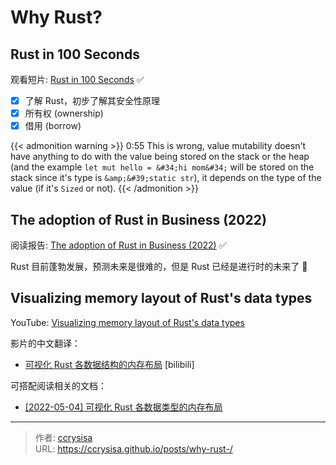 # Why Rust?


## Rust in 100 Seconds

观看短片: [Rust in 100 Seconds][rust-in-100s] :white_check_mark:
- [x] 了解 Rust，初步了解其安全性原理
- [x] 所有权 (ownership)
- [x] 借用 (borrow) 

{{&lt; admonition warning &gt;}}
0:55 This is wrong, value mutability doesn&#39;t have anything to do with the value being stored on the stack or the heap (and the example `let mut hello = &#34;hi mom&#34;` will be stored on the stack since it&#39;s type is `&amp;&#39;static str`), it depends on the type of the value (if it&#39;s `Sized` or not).
{{&lt; /admonition &gt;}}

## The adoption of Rust in Business (2022)

阅读报告: [The adoption of Rust in Business (2022)][2022-review-the-adoption-of-rust-in-business] :white_check_mark:

Rust 目前蓬勃发展，预测未来是很难的，但是 Rust 已经是进行时的未来了 :rofl:

## Visualizing memory layout of Rust&#39;s data types

YouTube: [Visualizing memory layout of Rust&#39;s data types](https://www.youtube.com/watch?v=7_o-YRxf_cc&amp;t=0s) 

影片的中文翻译：

- [可视化 Rust 各数据结构的内存布局](https://www.bilibili.com/video/BV1KT4y167f1) [bilibili]

可搭配阅读相关的文档：

- [[2022-05-04] 可视化 Rust 各数据类型的内存布局](https://github.com/rustlang-cn/Rustt/blob/main/Articles/%5B2022-05-04%5D%20%E5%8F%AF%E8%A7%86%E5%8C%96%20Rust%20%E5%90%84%E6%95%B0%E6%8D%AE%E7%B1%BB%E5%9E%8B%E7%9A%84%E5%86%85%E5%AD%98%E5%B8%83%E5%B1%80.md)


[rust-in-100s]: https://youtu.be/5C_HPTJg5ek
[2022-review-the-adoption-of-rust-in-business]: https://rustmagazine.org/issue-1/2022-review-the-adoption-of-rust-in-business/

---

> 作者: [ccrysisa](https://github.com/ccrysisa)  
> URL: https://ccrysisa.github.io/posts/why-rust-/  

